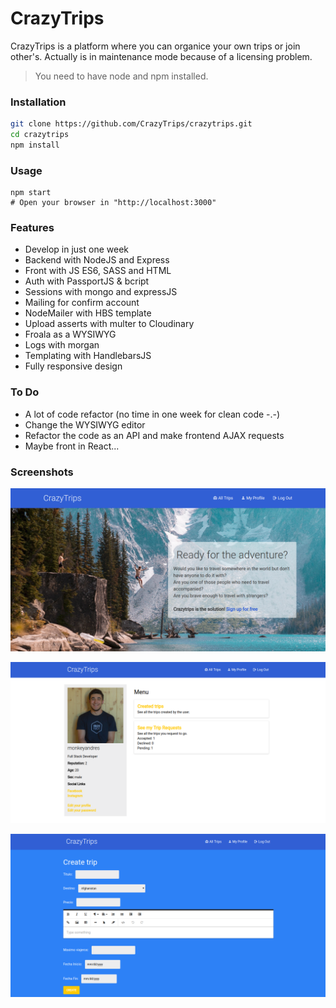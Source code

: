 # CrazyTrips

CrazyTrips is a platform where you can organice your own trips or join other's.
Actually is in maintenance mode because of a licensing problem.

> You need to have node and npm installed.

### Installation
```bash
git clone https://github.com/CrazyTrips/crazytrips.git
cd crazytrips
npm install
```
### Usage

```
npm start
# Open your browser in "http://localhost:3000"
```

### Features

* Develop in just one week
* Backend with NodeJS and Express
* Front with JS ES6, SASS and HTML
* Auth with PassportJS & bcript
* Sessions with mongo and expressJS
* Mailing for confirm account
* NodeMailer with HBS template
* Upload asserts with multer to Cloudinary
* Froala as a WYSIWYG
* Logs with morgan
* Templating with HandlebarsJS
* Fully responsive design

### To Do

* A lot of code refactor (no time in one week for clean code -.-)
* Change the WYSIWYG editor
* Refactor the code as an API and make frontend AJAX requests
* Maybe front in React...

### Screenshots

![Main](./docs/asserts/main.png)

![Profile](./docs/asserts/profile.png)

![Trip Creator](./docs/asserts/createTrip.png)
